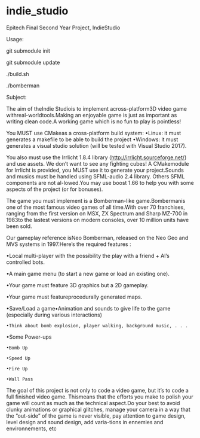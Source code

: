 # indie_studio
Epitech Final Second Year Project, IndieStudio

Usage:

git submodule init

git submodule update

./build.sh

./bomberman

Subject:

The aim of theIndie Studiois to implement across-platform3D video game withreal-worldtools.Making an enjoyable game is just as important as writing clean code.A working game which is no fun to play is pointless!

You MUST use CMakeas a cross-platform build system:
  •Linux: it must generates a makefile to be able to build the project
  •Windows: it must generates a visual studio solution (will be tested with Visual Studio 2017).
  
  
You also must use the Irrlicht 1.8.4 library (http://irrlicht.sourceforge.net/) and use assets. We don’t want to see any fighting cubes! A CMakemodule for Irrlicht is provided, you MUST use it to generate your project.Sounds and musics must be handled using SFML-audio 2.4 library. Others SFML components are not al-lowed.You may use boost 1.66 to help you with some aspects of the project (or for bonuses).

The game you must implement is a Bomberman-like game.Bombermanis one of the most famous video games of all time.With over 70 franchises, ranging from the first version on MSX, ZX Spectrum and Sharp MZ-700 in 1983to the lastest versions on modern consoles, over 10 million units have been sold.

Our gameplay reference isNeo Bomberman, released on the Neo Geo and MVS systems in 1997.Here’s the required features :

  •Local multi-player with the possibility the play with a friend + AI’s controlled bots.
  
  •A main game menu (to start a new game or load an existing one).
  
  •Your game must feature 3D graphics but a 2D gameplay.
  
  •Your game must featureprocedurally generated maps.
  
  •Save/Load a game•Animation and sounds to give life to the game (especially during various interactions)
  
    •Think about bomb explosion, player walking, background music, . . .
    
  •Some Power-ups
  
    •Bomb Up
    
    •Speed Up
    
    •Fire Up
    
    •Wall Pass
    

The goal of this project is not only to code a video game, but it’s to code a full finished video game. Thismeans that the efforts you make to polish your game will count as much as the technical aspect.Do your best to avoid clunky animations or graphical glitches, manage your camera in a way that the “out-side” of the game is never visible, pay attention to game design, level design and sound design, add varia-tions in ennemies and environnements, etc
